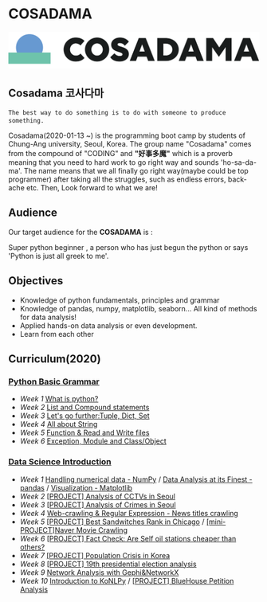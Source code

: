 # COSADAMA



![cosadama](COSADAMA_images/COSADAMA_LOGO(300).png)

## __Cosadama 코사다마__

```
The best way to do something is to do with someone to produce something.
```

Cosadama(2020-01-13 ~) is the programming boot camp by students of Chung-Ang university, Seoul, Korea. The group name "Cosadama" comes from the compound of  "CODING" and **"好事多魔"** which is a proverb meaning that you need to hard work to go right way and sounds 'ho-sa-da-ma'. The name means that we all finally go right way(maybe could be top programmer) after taking all the struggles, such as endless errors, back-ache etc. Then, Look forward to what we are!

## __Audience__

Our target audience for the __COSADAMA__ is :

Super python beginner , a person who has just begun the python or says 'Python is just all greek to me'.

## __Objectives__

* Knowledge of python fundamentals, principles and grammar
* Knowledge of pandas, numpy, matplotlib, seaborn... All kind of methods for data analysis!
* Applied hands-on data analysis or even development.
* Learn from each other

## __Curriculum(2020)__

### [Python Basic Grammar](2019-2020_WINTER/코사다마_파이썬기초문법스터디_커리큘럼.pdf)
* *Week 1* [What is python?](2019-2020_WINTER/week1/코사다마_스터디_1주차_0113.pdf)
* *Week 2* [List and Compound statements](2019-2020_WINTER/week2/코사다마_스터디_2주차_0120.pdf)
* *Week 3* [Let's go further:Tuple, Dict, Set](2019-2020_WINTER/week3/코사다마_스터디_3주차_0127.pdf)
* *Week 4* [All about String](2019-2020_WINTER/week4/코사다마_스터디_4주차_0203.pdf)
* *Week 5* [Function & Read and Write files](2019-2020_WINTER/week5/코사다마_스터디_5주차_0210.pdf)
* *Week 6* [Exception, Module and Class/Object](2019-2020_WINTER/week6/코사다마_스터디_6주차_0220.pdf)

### [Data Science Introduction](2020_SPRING_RUSH/코사다마_2020_봄_커리큘럼.pdf)
* *Week 1* [Handling numerical data - NumPy](2020_SPRING_RUSH/week1/week1_1.1_numpy.ipynb) /
 [Data Analysis at its Finest - pandas](2020_SPRING_RUSH/week1/week1_1.2_pandas.ipynb) /
 [Visualization - Matplotlib](2020_SPRING_RUSH/week1/week1_1.3_matplotlib.ipynb)
* *Week 2* [[PROJECT] Analysis of CCTVs in Seoul](2020_SPRING_RUSH/week2/week2_2_CCTV_in_Seoul.ipynb)
* *Week 3* [[PROJECT] Analysis of Crimes in Seoul](2020_SPRING_RUSH/week3/week3_3_Crime_in_Seoul.ipynb)
* *Week 4* [Web-crawling & Regular Expression - News titles crawling](2020_SPRING_RUSH/week4/week4_4.1_crawling_&_regularexpression.ipynb)
* *Week 5* [[PROJECT] Best Sandwitches Rank in Chicago](2020_SPRING_RUSH/week5/week5_5.1_best_sandwitches_rank_Chicago.ipynb) /
 [[mini-PROJECT]Naver Movie Crawling](2020_SPRING_RUSH/week5/week5_5.2_naver_movies_rank.ipynb)
* *Week 6* [[PROJECT] Fact Check: Are Self oil stations cheaper than others?](2020_SPRING_RUSH/week6/week6_6_Self_oil_station_price.ipynb)
* *Week 7* [[PROJECT] Population Crisis in Korea](2020_SPRING_RUSH/week7/week7_7_Population_crisis_in_Korea.ipynb)
* *Week 8* [[PROJECT] 19th presidential election analysis](2020_SPRING_RUSH/week8/week8_19th_presidential_election_analysis.ipynb)
* *Week 9* [Network Analysis with Gephi&NetworkX](2020_SPRING_RUSH/week9/week9_network_analysis_with_Gephi_networkx.ipynb)
* *Week 10* [Introduction to KoNLPy](2020_SPRING_RUSH/week10/코사다마_한글_자연어_처리_기초.ipynb) / [[PROJECT] BlueHouse Petition Analysis](2020_SPRING_RUSH/week10/코사다마_[프로젝트]청와대_청원으로_하는_한글_자연어_처리.ipynb)
